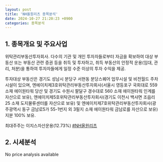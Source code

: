 ```yaml
---
layout: post
title: 'NH올원리츠 종목분석'
date: 2024-10-27 21:20:23 +0900
categories: 종목분석
---
```


## 1. 종목개요 및 주요사업

위탁관리부동산투자회사. 다수의 기관 및 개인 투자자들로부터 자금을 확보하여 대상 부동산 또는 부동산 관련 증권 등을 취득 및 투자하고, 취득 부동산의 안정적 운용(임대, 관리, 처분)을 통하여 투자자들에게 일정 수준 이상의 투자 수익을 제공.

투자대상 부동산은 경기도 성남시 분당구 서현동 분당스퀘어 업무시설 및 비전월드 주차시설이 있으며, 엔에이치제3호위탁관리부동산투자회사(서울시 영등포구 국회대로 559 소재 에이원타워 당산 및 경기도 수원시 팔달구 경수대로 560 소재 에이원타워 인계를 자산으로 보유), 엔에이치제5호위탁관리부동산투자회사(경기도 이천시 백사면 조읍리 25 소재 도지물류센터를 자산으로 보유) 및 엔에이치제7호위탁관리부동산투자회사(광주광역시 동구 금남로5가 55-1번지 외 3필지 소재 에이원타워 금남로를 자산으로 보유) 지분 100% 보유.

최대주주는 이지스자산운용(12.73%)
[#NH올원리츠](#)

## 2. 시세분석

No price analysis available
